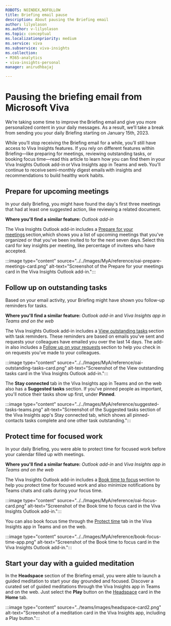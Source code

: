 ```yaml
---
ROBOTS: NOINDEX,NOFOLLOW
title: Briefing email pause
description: About pausing the Briefing email
author: lilyolason
ms.author: v-lilyolason
ms.topic: conceptual
ms.localizationpriority: medium 
ms.service: viva 
ms.subservice: viva-insights 
ms.collection: 
- M365-analytics
- viva-insights-personal
manager: anirudhbajaj

---
```


# Pausing the briefing email from Microsoft Viva 

We’re taking some time to improve the Briefing email and give you more personalized content in your daily messages. As a result, we’ll take a break from sending you your daily Briefing starting on January 15th, 2023. 

While you’ll stop receiving the Briefing email for a while, you’ll still have access to Viva Insights features. If you rely on different features within Briefing—like preparing for meetings, reviewing outstanding tasks, or booking focus time—read this article to learn how you can find them in your Viva Insights Outlook add-in or Viva Insights app in Teams and web. You'll continue to receive semi-monthly digest emails with insights and recommendations to build healthy work habits.

## Prepare for upcoming meetings 

In your daily Briefing, you might have found the day's first three meetings that had at least one suggested action, like reviewing a related document. 

**Where you'll find a similar feature:** *Outlook add-in*

The Viva Insights Outlook add-in includes a [Prepare for your meetings](../use/use-insights.md#prepare-for-your-meetings) section,which shows you a list of upcoming meetings that you've organized or that you've been invited to for the next seven days. Select this card for key insights per meeting, like percentage of invitees who have accepted. 

:::image type="content" source="../../Images/MyA/reference/oai-prepare-meetings-card.png" alt-text="Screenshot of the Prepare for your meetings card in the Viva Insights Outlook add-in.":::

## Follow up on outstanding tasks 

Based on your email activity, your Briefing might have shown you follow-up reminders for tasks.

**Where you'll find a similar feature:** *Outlook add-in* and *Viva Insights app in Teams and on the web*

The Viva Insights Outlook add-in includes a [View outstanding tasks](../use/use-insights.md#view-outstanding-tasks) section with task reminders. These reminders are based on emails you've sent and requests your colleagues have emailed you over the last 14 days. The add-in also includes a [Follow up on your requests](../use/use-insights.md#follow-up-on-your-requests) section to help you check in on requests you've made to your colleagues. 

:::image type="content" source="../../Images/MyA/reference/oai-outstanding-tasks-card.png" alt-text="Screenshot of the View outstanding tasks card in the Viva Insights Outlook add-in.":::

The **Stay connected** tab in the Viva Insights app in Teams and on the web also has a **Suggested tasks** section. If you've pinned people as important, you'll notice their tasks show up first, under **Pinned**.

:::image type="content" source="../../Images/MyA/reference/suggested-tasks-teams.png" alt-text="Screenshot of the Suggested tasks section of the Viva Insights app's Stay connected tab, which shows all pinned-contacts tasks complete and one other task outstanding.":::

## Protect time for focused work 

In your daily Briefing, you were able to protect time for focused work before your calendar filled up with meetings. 

**Where you'll find a similar feature:** *Outlook add-in* and *Viva Insights app in Teams and on the web*

The Viva Insights Outlook add-in includes a [Book time to focus](../use/use-insights.md#book-time-to-focus) section to help you protect time for focused work and also minimize notifications by Teams chats and calls during your focus time. 

:::image type="content" source="../../Images/MyA/reference/oai-focus-card.png" alt-text="Screenshot of the Book time to focus card in the Viva Insights Outlook add-in.":::

You can also book focus time through the [Protect time](../teams/viva-insights-protect-time.md) tab in the Viva Insights app in Teams and on the web.  

:::image type="content" source="../../Images/MyA/reference/book-focus-time-app.png" alt-text="Screenshot of the Book time to focus card in the Viva Insights Outlook add-in.":::

## Start your day with a guided meditation 

In the **Headspace** section of the Briefing email, you were able to launch a guided meditation to start your day grounded and focused. Discover a curated set of guided meditations through the Viva Insights app in Teams and on the web. Just select the **Play** button on the [Headspace](../teams/viva-insights-headspace.md) card in the **Home** tab. 

:::image type="content" source="../teams/images/headspace-card2.png" alt-text="Screenshot of a meditation card in the Viva Insights app, including a Play button.":::
